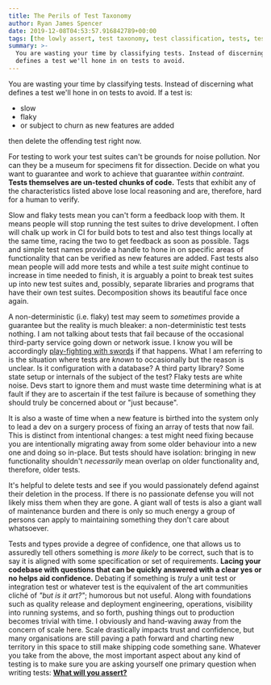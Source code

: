 ```yaml
---
title: The Perils of Test Taxonomy
author: Ryan James Spencer
date: 2019-12-08T04:53:57.916842789+00:00
tags: [the lowly assert, test taxonomy, test classification, tests, testing]
summary: >-
  You are wasting your time by classifying tests. Instead of discerning what
  defines a test we'll hone in on tests to avoid.
---
```


You are wasting your time by classifying tests. Instead of discerning what
defines a test we'll hone in on tests to avoid. If a test is:

* slow
* flaky
* or subject to churn as new features are added

then delete the offending test right now.

For testing to work your test suites can't be grounds for noise pollution. Nor
can they be a museum for specimens fit for dissection. Decide on what you want
to guarantee and work to achieve that guarantee _within contraint_. **Tests
themselves are un-tested chunks of code.** Tests that exhibit any of the
characteristics listed above lose local reasoning and are, therefore, hard for a
human to verify.

Slow and flaky tests mean you can't form a feedback loop with them. It means
people will stop running the test suites to drive development. I often will
chalk up work in CI for build bots to test and also test things locally at the
same time, racing the two to get feedback as soon as possible. Tags and simple
test names provide a handle to hone in on specific areas of functionality that
can be verified as new features are added. Fast tests also mean people will add
more tests and while a test _suite_ might continue to increase in time needed to
finish, it is arguably a point to break test suites up into new test suites and,
possibly, separate libraries and programs that have their own test suites.
Decomposition shows its beautiful face once again.

A non-deterministic (i.e. flaky) test may seem to _sometimes_ provide a
guarantee but the reality is much bleaker: a non-deterministic test tests
nothing. I am not talking about tests that fail because of the occasional
third-party service going down or network issue. I know you will be accordingly
[play-fighting with swords](https://xkcd.com/303/) if that happens. What I am
referring to is the situation where tests are _known_ to occasionally but the
reason is unclear. Is it configuration with a database? A third party library?
Some state setup or internals of the subject of the test? Flaky tests are white
noise. Devs start to ignore them and must waste time determining what is at
fault if they are to ascertain if the test failure is because of something they
should truly be concerned about or "just because".

It is also a waste of time when a new feature is birthed into the system only to
lead a dev on a surgery process of fixing an array of tests that now fail. This
is distinct from intentional changes: a test might need fixing because you are
intentionally migrating away from some older behaviour into a new one and doing
so in-place. But tests should have isolation: bringing in new functionality
shouldn't _necessarily_ mean overlap on older functionality and, therefore,
older tests.

It's helpful to delete tests and see if you would passionately defend against
their deletion in the process. If there is no passionate defense you will not
likely miss them when they are gone. A giant wall of tests is also a giant wall
of maintenance burden and there is only so much energy a group of persons can
apply to maintaining something they don't care about whatsoever.

Tests and types provide a degree of confidence, one that allows us to assuredly
tell others something is _more likely_ to be correct, such that is to say it is
aligned with some specification or set of requirements. **Lacing your codebase
with questions that can be quickly answered with a clear yes or no helps aid
confidence.** Debating if something is _truly_ a unit test or integration test
or whatever test is the equivalent of the art communities cliché  of _"but is it
art?"_; humorous but not useful. Along with foundations such as quality release
and deployment engineering, operations, visibility into running systems, and so
forth, pushing things out to production becomes trivial with time. I obviously
and hand-waving away from the concern of scale here. Scale drastically impacts
trust and confidence, but many organisations are still paving a path forward and
charting new territory in this space to still make shipping code something sane.
Whatever you take from the above, the most important aspect about any kind of
testing is to make sure you are asking yourself one primary question when
writing tests: [**What will you
assert?**](https://www.justanotherdot.com/posts/the-lowly-assert.html)
